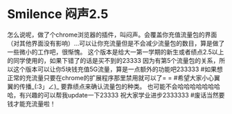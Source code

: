 # Smilence 闷声2.5
怎么说呢，做了个chrome浏览器的插件，叫闷声。会覆盖你充值流量包的界面（对其他界面没有影响）...可以让你充流量但是不会减少流量包的数目，算是做了一些微小的工作吧，很惭愧。
这个版本是给大一第一学期的新生或者绩点2.5以上的同学使用的，如果下错了的话是买不到的23333
因为有第5个流量包的关系，所以这个版本可以让你5块钱充值5G流量，算是一点额外的功能吧233333
#如果想正常的充流量只要在chrome的扩展程序那里禁用就可以了= =
#希望大家小心翼翼的传播_(:3」∠)_
要靠绩点来确认流量包的种类。
也可能不会哈哈哈哈哈哈哈哈，有兴趣的可以帮我update一下23333
祝大家学业进步2333333
#废话当然要钱才能充流量啦！
